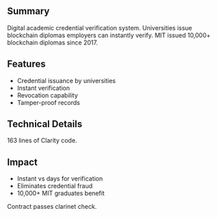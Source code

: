 ## Summary

Digital academic credential verification system. Universities issue blockchain diplomas employers can instantly verify. MIT issued 10,000+ blockchain diplomas since 2017.

## Features

- Credential issuance by universities
- Instant verification
- Revocation capability
- Tamper-proof records

## Technical Details

163 lines of Clarity code.

## Impact

- Instant vs days for verification
- Eliminates credential fraud
- 10,000+ MIT graduates benefit

Contract passes clarinet check.

